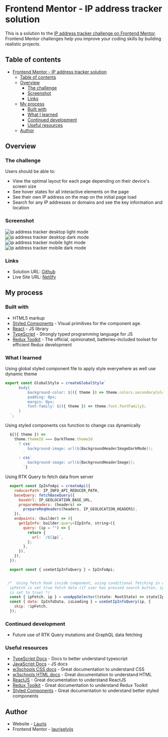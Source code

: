 # Frontend Mentor - IP address tracker solution

This is a solution to the [IP address tracker challenge on Frontend Mentor](https://www.frontendmentor.io/challenges/ip-address-tracker-I8-0yYAH0). Frontend Mentor challenges help you improve your coding skills by building realistic projects.

## Table of contents

- [Frontend Mentor - IP address tracker solution](#frontend-mentor---ip-address-tracker-solution)
  - [Table of contents](#table-of-contents)
  - [Overview](#overview)
    - [The challenge](#the-challenge)
    - [Screenshot](#screenshot)
    - [Links](#links)
  - [My process](#my-process)
    - [Built with](#built-with)
    - [What I learned](#what-i-learned)
    - [Continued development](#continued-development)
    - [Useful resources](#useful-resources)
  - [Author](#author)

## Overview

### The challenge

Users should be able to:

- View the optimal layout for each page depending on their device's screen size
- See hover states for all interactive elements on the page
- See their own IP address on the map on the initial page load
- Search for any IP addresses or domains and see the key information and location

### Screenshot

![ip address tracker desktop light mode](https://user-images.githubusercontent.com/85683069/190143799-f77e5d4c-f957-45a6-894b-9f4813efcb34.png)
![ip address tracker desktop dark mode](https://user-images.githubusercontent.com/85683069/190143797-9e0ff321-a820-4e5c-90f6-a7afb4b295c3.png)
![ip address tracker mobile light mode](https://user-images.githubusercontent.com/85683069/190143794-7a3bf014-338b-406e-9c41-2598c051dd7f.png)
![ip address tracker mobile dark mode](https://user-images.githubusercontent.com/85683069/190143788-0974f77e-0321-4bdb-9d76-2415609e2995.png)

### Links

- Solution URL: [Github](https://github.com/lauriselvijs/ip-address-tracker)
- Live Site URL: [Netlify](https://677dcc-ip-address-tracker.netlify.app/)

## My process

### Built with

- HTML5 markup
- [Styled Components](https://styled-components.com//) - Visual primitives for the component age.
- [React](https://reactjs.org/) - JS library
- [TypeScript](https://www.typescriptlang.org/) - Strongly typed programming language for JS
- [Redux Toolkit](https://redux-toolkit.js.org/) - The official, opinionated, batteries-included toolset for efficient Redux development

### What I learned

Using global styled component file to apply style everywhere as well use dynamic theme

```js
export const GlobalStyle = createGlobalStyle`
      body{
          background-color: ${({ theme }) => theme.colors.secondaryColor};
          padding: 0px;
          margin: 0px;
          font-family: ${({ theme }) => theme.font.fontFamily};
      }
  `;
```

Using styled components css function to change css dynamically

```js
  ${({ theme }) =>
    theme.themeId === DarkTheme.themeId
      ? css`
          background-image: url(${BackgroundHeaderImageDarkMode});
        `
      : css`
          background-image: url(${BackgroundHeaderImage});
        `}
```

Using RTK Query to fetch data from server

```js
  export const IpInfoApi = createApi({
    reducerPath: IP_INFO_API_REDUCER_PATH,
    baseQuery: fetchBaseQuery({
      baseUrl: IP_GEOLOCATION_BASE_URL,
      prepareHeaders: (headers) =>
        prepareReqHeaders(headers, IP_GEOLOCATION_HEADERS),
    }),
    endpoints: (builder) => ({
      getIpInfo: builder.query<IIpInfo, string>({
        query: (ip = "") => {
          return {
            url: `/${ip}`,
          };
        },
      }),
    }),
  });

  export const { useGetIpInfoQuery } = IpInfoApi;


 /*  Using fetch hook inside component, using conditional fetching in case if
  ipFetch is set true fetch data (if user has pressed search button, ipFetch
  is set to true) */
  const { ipFetch, ip } = useAppSelector((state: RootState) => state[IpName]);
  const { data: IpInfoData, isLoading } = useGetIpInfoQuery(ip, {
    skip: !ipFetch,
  });
```

### Continued development

- Future use of RTK Query mutations and GraphQL data fetching

### Useful resources

- [TypeScript Docs](https://www.typescriptlang.org/docs/) - Docs to better understand typescript
- [JavaScript Docs](https://developer.mozilla.org/en-US/docs/Web/JavaScript) - JS docs
- [w3schools CSS docs](https://www.w3schools.com/css/default.asp) - Great documentation to understand CSS
- [w3schools HTML docs](https://www.w3schools.com/html/default.asp) - Great documentation to understand HTML
- [ReactJS](https://reactjs.org/docs/getting-started.html) - Great documentation to understand ReactJS
- [Redux Toolkit](https://redux-toolkit.js.org/usage/usage-guide) - Great documentation to understand Redux Toolkit
- [Styled Components](https://styled-components.com/docs) - Great documentation to understand better styled components

## Author

- Website - [Lauris](https://portfolio-rouge-seven.vercel.app/)
- Frontend Mentor - [lauriselvijs](https://www.frontendmentor.io/profile/lauriselvijs)
